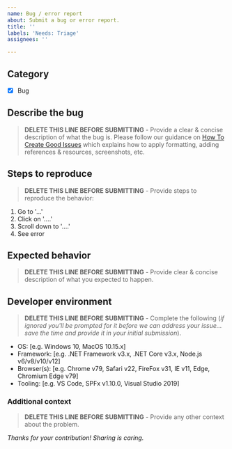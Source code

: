 ```yaml
---
name: Bug / error report
about: Submit a bug or error report.
title: ''
labels: 'Needs: Triage'
assignees: ''

---
```


## Category
- [x] Bug

## Describe the bug
> **DELETE THIS LINE BEFORE SUBMITTING** - Provide a clear & concise description of what the bug is. Please follow our guidance on [How To Create Good Issues](https://github.com/sharepoint/playground-repo/wiki/How-to-Create-Good-Issues) which explains how to apply formatting, adding references & resources, screenshots, etc.

## Steps to reproduce
> **DELETE THIS LINE BEFORE SUBMITTING** - Provide steps to reproduce the behavior:

1. Go to '...'
1. Click on '....'
1. Scroll down to '....'
1. See error

## Expected behavior
> **DELETE THIS LINE BEFORE SUBMITTING** - Provide clear & concise description of what you expected to happen.

## Developer environment
> **DELETE THIS LINE BEFORE SUBMITTING** - Complete the following (*if ignored you'll be prompted for it before we can address your issue... save the time and provide it in your initial submission*).

 - OS: [e.g. Windows 10, MacOS 10.15.x]
 - Framework: [e.g. .NET Framework v3.x, .NET Core v3.x, Node.js v6/v8/v10/v12]
 - Browser(s): [e.g. Chrome v79, Safari v22, FireFox v31, IE v11, Edge, Chromium Edge v79]
 - Tooling: [e.g. VS Code, SPFx v1.10.0, Visual Studio 2019] 

### Additional context
> **DELETE THIS LINE BEFORE SUBMITTING** - Provide any other context about the problem.

*Thanks for your contribution! Sharing is caring.*
